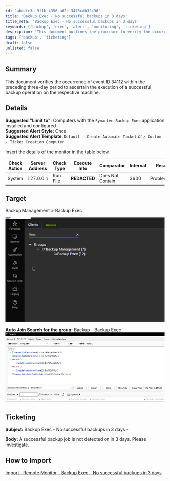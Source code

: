```yaml
---
id: 'abddfc3a-9f1b-4356-a62c-3475cdb32c96'
title: 'Backup Exec - No successful backups in 3 days'
title_meta: 'Backup Exec - No successful backups in 3 days'
keywords: ['backup', 'exec', 'alert', 'monitoring', 'ticketing']
description: 'This document outlines the procedure to verify the occurrence of event ID 34112 within the last three days to ensure successful backup operations on machines with Symantec Backup Exec installed. It includes suggested alert styles, ticketing information, and import instructions for remote monitoring.'
tags: ['backup', 'ticketing']
draft: false
unlisted: false
---
```


## Summary

This document verifies the occurrence of event ID 34112 within the preceding three-day period to ascertain the execution of a successful backup operation on the respective machine.

## Details

**Suggested "Limit to"**: Computers with the `Symantec Backup Exec` application installed and configured  
**Suggested Alert Style**: Once  
**Suggested Alert Template**: `Default - Create Automate Ticket` or `△ Custom - Ticket Creation Computer`  

Insert the details of the monitor in the table below.

| Check Action | Server Address | Check Type | Execute Info | Comparator        | Interval | Result     |
|--------------|----------------|------------|---------------|--------------------|----------|------------|
| System       | 127.0.0.1     | Run File   | **REDACTED**  | Does Not Contain    | 3600     | Problematic |

## Target

Backup Management > Backup Exec  

![Image](../../../static/img/Backup-Exec---No-successful-backups-in-3-days/image_1.png)  

**Auto Join Search for the group:** Backup - Backup Exec  
![Image](../../../static/img/Backup-Exec---No-successful-backups-in-3-days/image_2.png)  

## Ticketing

**Subject:** Backup Exec - No successful backups in 3 days - <ComputerName>  

**Body:** A successful backup job is not detected on <ComputerName> in 3 days. Please investigate.

## How to Import

[Import - Remote Monitor - Backup Exec - No successful backups in 3 days](<./Import- Backup Exec - No successful backups in 3 days.md>)  